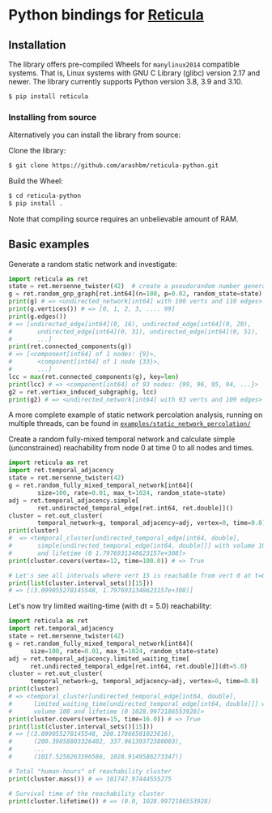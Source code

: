 # Python bindings for [Reticula][reticula]

[reticula]: https://github.com/reticula-network/reticula

## Installation

The library offers pre-compiled Wheels for `manylinux2014` compatible systems.
That is, Linux systems with GNU C Library (glibc) version 2.17 and newer. The
library currently supports Python version 3.8, 3.9 and 3.10.

```bash
$ pip install reticula
```

### Installing from source
Alternatively you can install the library from source:

Clone the library:
```bash
$ git clone https://github.com/arashbm/reticula-python.git
```

Build the Wheel:
```bash
$ cd reticula-python
$ pip install .
```

Note that compiling source requires an unbelievable amount of RAM.

## Basic examples

Generate a random static network and investigate:
```python
import reticula as ret
state = ret.mersenne_twister(42)  # create a pseudorandom number generator
g = ret.random_gnp_graph[ret.int64](n=100, p=0.02, random_state=state)
print(g) # => <undirected_network[int64] with 100 verts and 110 edges>
print(g.vertices()) # => [0, 1, 2, 3, .... 99]
print(g.edges())
# => [undirected_edge[int64](0, 16), undirected_edge[int64](0, 20),
#       undirected_edge[int64](0, 31), undirected_edge[int64](0, 51),
#       ...]
print(ret.connected_components(g))
# => [<component[int64] of 1 nodes: {9}>,
#       <component[int64] of 1 node {33}>,
#       ...]
lcc = max(ret.connected_components(g), key=len)
print(lcc) # => <component[int64] of 93 nodes: {99, 96, 95, 94, ...}>
g2 = ret.vertiex_induced_subgraph(g, lcc)
print(g2) # => <undirected_network[int64] with 93 verts and 109 edges>
```
A more complete example of static network percolation analysis, running on
multiple threads, can be found in
[`examples/static_network_percolation/`](examples/static_network_percolation/)

Create a random fully-mixed temporal network and calculate simple
(unconstrained) reachability from node 0 at time 0 to all nodes and times.
```python
import reticula as ret
import ret.temporal_adjacency
state = ret.mersenne_twister(42)
g = ret.random_fully_mixed_temporal_network[int64](
        size=100, rate=0.01, max_t=1024, random_state=state)
adj = ret.temporal_adjacency.simple[
        ret.undirected_temporal_edge[ret.int64, ret.double]]()
cluster = ret.out_cluster(
        temporal_network=g, temporal_adjacency=adj, vertex=0, time=0.0)
print(cluster)
#  => <temporal_cluster[undirected_temporal_edge[int64, double],
#       simple[undirected_temporal_edge[int64, double]]] with volume 100
#       and lifetime (0 1.7976931348623157e+308]>
print(cluster.covers(vertex=12, time=100.0)) # => True

# Let's see all intervals where vert 15 is reachable from vert 0 at t=0.0:
print(list(cluster.interval_sets()[15]))
# => [(3.099055278145548, 1.7976931348623157e+308)]
```

Let's now try limited waiting-time (with dt = 5.0) reachability:
```python
import reticula as ret
import ret.temporal_adjacency
state = ret.mersenne_twister(42)
g = ret.random_fully_mixed_temporal_network[int64](
      size=100, rate=0.01, max_t=1024, random_state=state)
adj = ret.temporal_adjacency.limited_waiting_time[
      ret.undirected_temporal_edge[ret.int64, ret.double]](dt=5.0)
cluster = ret.out_cluster(
      temporal_network=g, temporal_adjacency=adj, vertex=0, time=0.0)
print(cluster)
# => <temporal_cluster[undirected_temporal_edge[int64, double],
#      limited_waiting_time[undirected_temporal_edge[int64, double]]] with
#      volume 100 and lifetime (0 1028.9972186553928]>
print(cluster.covers(vertex=15, time=16.0)) # => True
print(list(cluster.interval_sets()[15]))
# => [(3.099055278145548, 200.17866501023616),
#      (200.39858803326402, 337.96139372380003),
#      ...
#      (1017.5258263596586, 1028.9149586273347)]

# Total "human-hours" of reachability cluster
print(cluster.mass()) # => 101747.97444555275

# Survival time of the reachability cluster
print(cluster.lifetime()) # => (0.0, 1028.9972186553928)
```
